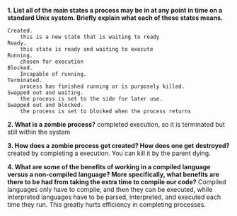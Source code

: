 **1. List all of the main states a process may be in at any point in time on a standard Unix system. Briefly explain what each of these states means.**

    Created.
        this is a new state that is waiting to ready
    Ready.
        this state is ready and waiting to execute
    Running.
        chosen for execution
    Blocked.
        Incapable of running.
    Terminated.
        process has finished running or is purposely killed.
    Swapped out and waiting.
        the process is set to the side for later use.
    Swapped out and blocked.
        the process is set to blocked when the process returns

**2. What is a zombie process?**
    completed execution, so it is terminated but still within the
    system


**3. How does a zombie process get created? How does one get destroyed?**
    created by completing a execution. You can kill it by the parent dying.


**4. What are some of the benefits of working in a compiled language versus a non-compiled language? More specifically, what benefits are there to be had from taking the extra time to compile our code?**
    Compiled languages only have to compile, and then they can be executed, while interpreted languages have to be parsed, interpreted, and executed each
    time they run. This greatly hurts efficiency in completing processes. 
